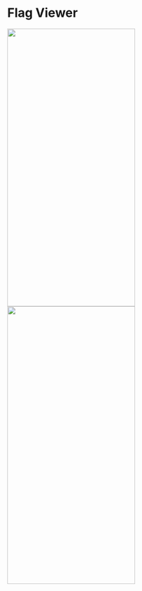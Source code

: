 # Flag Viewer

<img src="https://user-images.githubusercontent.com/83502600/171407626-a5b29b62-c485-48eb-aabe-47202072b51d.png" width="292" height="633"> <img src="https://user-images.githubusercontent.com/83502600/171407646-6adc0c61-b952-40a1-9e64-3f6cab77a4d3.png" width="292" height="633">

